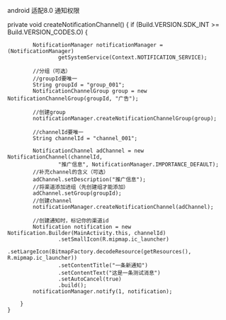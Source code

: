 android 适配8.0 通知权限

private void createNotificationChannel() {
        if (Build.VERSION.SDK_INT >= Build.VERSION_CODES.O) {

            NotificationManager notificationManager = (NotificationManager)
                    getSystemService(Context.NOTIFICATION_SERVICE);

            //分组（可选）
            //groupId要唯一
            String groupId = "group_001";
            NotificationChannelGroup group = new NotificationChannelGroup(groupId, "广告");

            //创建group
            notificationManager.createNotificationChannelGroup(group);

            //channelId要唯一
            String channelId = "channel_001";

            NotificationChannel adChannel = new NotificationChannel(channelId,
                    "推广信息", NotificationManager.IMPORTANCE_DEFAULT);
            //补充channel的含义（可选）
            adChannel.setDescription("推广信息");
            //将渠道添加进组（先创建组才能添加）
            adChannel.setGroup(groupId);
            //创建channel
            notificationManager.createNotificationChannel(adChannel);

            //创建通知时，标记你的渠道id
            Notification notification = new Notification.Builder(MainActivity.this, channelId)
                    .setSmallIcon(R.mipmap.ic_launcher)
                    .setLargeIcon(BitmapFactory.decodeResource(getResources(), R.mipmap.ic_launcher))
                    .setContentTitle("一条新通知")
                    .setContentText("这是一条测试消息")
                    .setAutoCancel(true)
                    .build();
            notificationManager.notify(1, notification);

        }
    }
